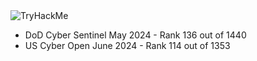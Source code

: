 <img src="https://tryhackme-badges.s3.amazonaws.com/CyberSauce.png" alt="TryHackMe">


- DoD Cyber Sentinel May 2024 - Rank 136 out of 1440
- US Cyber Open June 2024 - Rank 114 out of 1353




<!--
**CyberSauce001/CyberSauce001** is a ✨ _special_ ✨ repository because its `README.md` (this file) appears on your GitHub profile.

Here are some ideas to get you started:

- 🔭 I’m currently working on ...
- 🌱 I’m currently learning ...
- 👯 I’m looking to collaborate on ...
- 🤔 I’m looking for help with ...
- 💬 Ask me about ...
- 📫 How to reach me: ...
- 😄 Pronouns: ...
- ⚡ Fun fact: ...
-->
